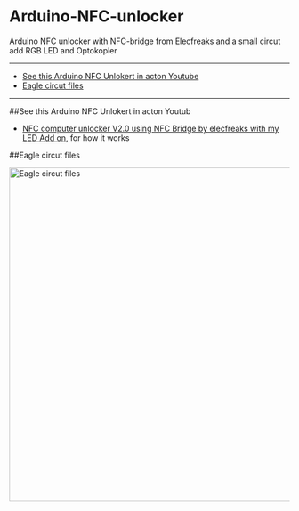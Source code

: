 # Arduino-NFC-unlocker
Arduino NFC unlocker with NFC-bridge from Elecfreaks and a small circut add RGB LED and Optokopler

* * *
+ [See this Arduino NFC Unlokert in acton Youtube](#youtube)
+ [Eagle circut files](#eagle)
* * *

##<a name="youtube"></a>See this Arduino NFC Unlokert in acton Youtub
* [NFC computer unlocker V2.0 using NFC Bridge by elecfreaks with my LED Add on](https://www.youtube.com/watch?v=7boodr89aAs), for how it works


##<a name="eagle"></a>Eagle circut files

<p><img src="http://www.joeatx247.de/wp-content/uploads/2015/02/NFC-PCB1.png" alt="Eagle circut files" width="600"></a></p>

